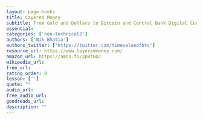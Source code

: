 ```yaml
---
layout: page-books
title: Layered Money
subtitle: From Gold and Dollars to Bitcoin and Central Bank Digital Currencies 
essential: 
categories: ['non-technical2']
authors: ['Nik Bhatia']
authors_twitter: ['https://twitter.com/timevalueofbtc']
resource_url: https://www.layeredmoney.com/
amazon_url: https://amzn.to/3pBtGUJ
wikipedia_url: 
free_url: 
rating_order: 9
lesson: ['']
quote: ""
audio_url: 
free_audio_url: 
goodreads_url: 
description: ""
---
```

